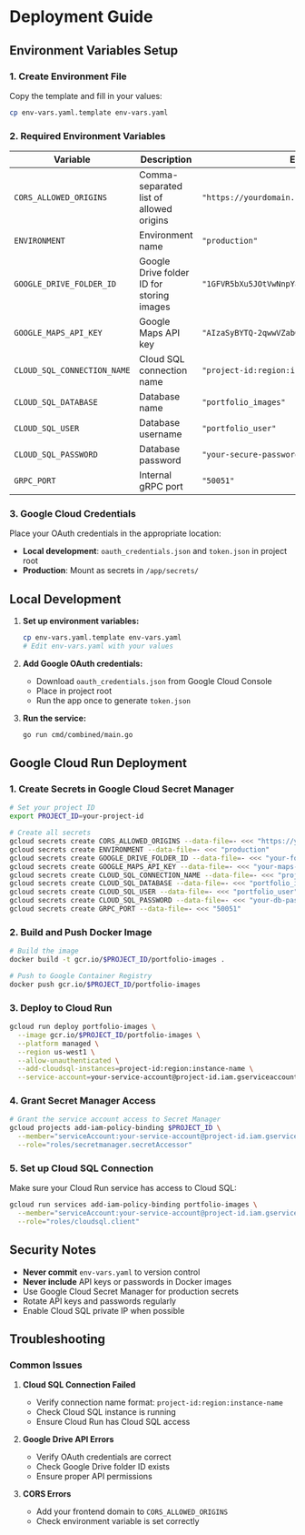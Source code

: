 # Deployment Guide

## Environment Variables Setup

### 1. Create Environment File
Copy the template and fill in your values:
```bash
cp env-vars.yaml.template env-vars.yaml
```

### 2. Required Environment Variables

| Variable | Description | Example |
|----------|-------------|---------|
| `CORS_ALLOWED_ORIGINS` | Comma-separated list of allowed origins | `"https://yourdomain.com,http://localhost:3000"` |
| `ENVIRONMENT` | Environment name | `"production"` |
| `GOOGLE_DRIVE_FOLDER_ID` | Google Drive folder ID for storing images | `"1GFVR5bXu5JOtVwNnpY8JrnnPRE7XKzYQ"` |
| `GOOGLE_MAPS_API_KEY` | Google Maps API key | `"AIzaSyBYTQ-2qwwVZabGQpMF2fZNtc9SmtbCbgs"` |
| `CLOUD_SQL_CONNECTION_NAME` | Cloud SQL connection name | `"project-id:region:instance-name"` |
| `CLOUD_SQL_DATABASE` | Database name | `"portfolio_images"` |
| `CLOUD_SQL_USER` | Database username | `"portfolio_user"` |
| `CLOUD_SQL_PASSWORD` | Database password | `"your-secure-password"` |
| `GRPC_PORT` | Internal gRPC port | `"50051"` |

### 3. Google Cloud Credentials

Place your OAuth credentials in the appropriate location:
- **Local development**: `oauth_credentials.json` and `token.json` in project root
- **Production**: Mount as secrets in `/app/secrets/`

## Local Development

1. **Set up environment variables:**
   ```bash
   cp env-vars.yaml.template env-vars.yaml
   # Edit env-vars.yaml with your values
   ```

2. **Add Google OAuth credentials:**
   - Download `oauth_credentials.json` from Google Cloud Console
   - Place in project root
   - Run the app once to generate `token.json`

3. **Run the service:**
   ```bash
   go run cmd/combined/main.go
   ```

## Google Cloud Run Deployment

### 1. Create Secrets in Google Cloud Secret Manager
```bash
# Set your project ID
export PROJECT_ID=your-project-id

# Create all secrets
gcloud secrets create CORS_ALLOWED_ORIGINS --data-file=- <<< "https://yourdomain.com,http://localhost:3000"
gcloud secrets create ENVIRONMENT --data-file=- <<< "production"
gcloud secrets create GOOGLE_DRIVE_FOLDER_ID --data-file=- <<< "your-folder-id"
gcloud secrets create GOOGLE_MAPS_API_KEY --data-file=- <<< "your-maps-key"
gcloud secrets create CLOUD_SQL_CONNECTION_NAME --data-file=- <<< "project-id:region:instance-name"
gcloud secrets create CLOUD_SQL_DATABASE --data-file=- <<< "portfolio_images"
gcloud secrets create CLOUD_SQL_USER --data-file=- <<< "portfolio_user"
gcloud secrets create CLOUD_SQL_PASSWORD --data-file=- <<< "your-db-password"
gcloud secrets create GRPC_PORT --data-file=- <<< "50051"
```

### 2. Build and Push Docker Image
```bash
# Build the image
docker build -t gcr.io/$PROJECT_ID/portfolio-images .

# Push to Google Container Registry
docker push gcr.io/$PROJECT_ID/portfolio-images
```

### 3. Deploy to Cloud Run
```bash
gcloud run deploy portfolio-images \
  --image gcr.io/$PROJECT_ID/portfolio-images \
  --platform managed \
  --region us-west1 \
  --allow-unauthenticated \
  --add-cloudsql-instances=project-id:region:instance-name \
  --service-account=your-service-account@project-id.iam.gserviceaccount.com
```

### 4. Grant Secret Manager Access
```bash
# Grant the service account access to Secret Manager
gcloud projects add-iam-policy-binding $PROJECT_ID \
  --member="serviceAccount:your-service-account@project-id.iam.gserviceaccount.com" \
  --role="roles/secretmanager.secretAccessor"
```

### 5. Set up Cloud SQL Connection
Make sure your Cloud Run service has access to Cloud SQL:
```bash
gcloud run services add-iam-policy-binding portfolio-images \
  --member="serviceAccount:your-service-account@project-id.iam.gserviceaccount.com" \
  --role="roles/cloudsql.client"
```

## Security Notes

- **Never commit** `env-vars.yaml` to version control
- **Never include** API keys or passwords in Docker images
- Use Google Cloud Secret Manager for production secrets
- Rotate API keys and passwords regularly
- Enable Cloud SQL private IP when possible

## Troubleshooting

### Common Issues

1. **Cloud SQL Connection Failed**
   - Verify connection name format: `project-id:region:instance-name`
   - Check Cloud SQL instance is running
   - Ensure Cloud Run has Cloud SQL access

2. **Google Drive API Errors**
   - Verify OAuth credentials are correct
   - Check Google Drive folder ID exists
   - Ensure proper API permissions

3. **CORS Errors**
   - Add your frontend domain to `CORS_ALLOWED_ORIGINS`
   - Check environment variable is set correctly